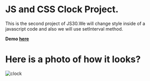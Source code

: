 # JS and CSS Clock Project.

This is the second project of JS30.We will change style inside of a javascript code and also we will use setInterval method.

**Demo [here](https://baydarn.github.io/JS-30/02%20JS%20and%20CSS%20Clock/index.html)**

# Here is a photo of how it looks?

![clock](https://user-images.githubusercontent.com/37474673/103384333-19860580-4b07-11eb-963d-7a02b7d4b258.png)



